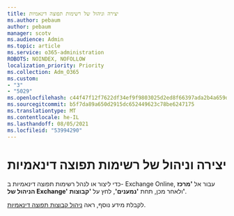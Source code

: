 ```yaml
---
title: יצירה וניהול של רשימות תפוצה דינאמיות
ms.author: pebaum
author: pebaum
manager: scotv
ms.audience: Admin
ms.topic: article
ms.service: o365-administration
ROBOTS: NOINDEX, NOFOLLOW
localization_priority: Priority
ms.collection: Adm_O365
ms.custom:
- "3"
- "5029"
ms.openlocfilehash: c44f47f12f7622df34ef9f9803025d2ed8f66397ada2b4a659df9b4d2dc75781
ms.sourcegitcommit: b5f7da89a650d2915dc652449623c78be6247175
ms.translationtype: MT
ms.contentlocale: he-IL
ms.lasthandoff: 08/05/2021
ms.locfileid: "53994290"
---
```

# <a name="creating-and-managing-dynamic-distribution-lists"></a>יצירה וניהול של רשימות תפוצה דינאמיות

כדי ליצור או לנהל רשימות תפוצה דינאמיות ב- Exchange Online, עבור אל **'מרכז הניהול של Exchange'** ולאחר מכן, תחת **'נמענים'**, לחץ על **'קבוצות'**.

לקבלת מידע נוסף, ראה [ניהול קבוצות תפוצה דינאמיות](https://docs.microsoft.com/exchange/recipients-in-exchange-online/manage-dynamic-distribution-groups/manage-dynamic-distribution-groups).
